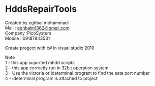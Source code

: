  # HddsRepairTools


Created by eghbal mohammadi<br>
Mail : eghbalm1362@gmail.com<br>
Company :PicoSystem<br>
Mobile : 09187843531<br>

Create progect with c# in visual studio 2010

Note<br>
1 - this app suported mhdd scripts<br>
2 - this app correctly run in 32bit operation system<br>
3 - Use the victoria or ideterminal program to find the sata port number<br>
4 - ideterminal program is attached to project
